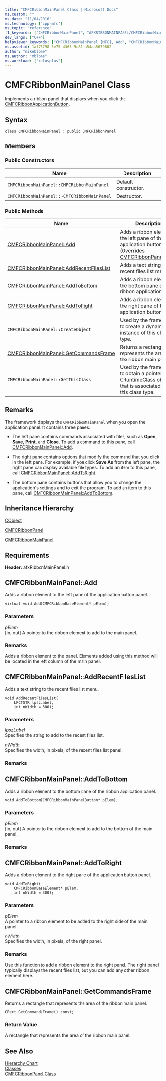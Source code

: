 ```yaml
---
title: "CMFCRibbonMainPanel Class | Microsoft Docs"
ms.custom: ""
ms.date: "11/04/2016"
ms.technology: ["cpp-mfc"]
ms.topic: "reference"
f1_keywords: ["CMFCRibbonMainPanel", "AFXRIBBONMAINPANEL/CMFCRibbonMainPanel", "AFXRIBBONMAINPANEL/CMFCRibbonMainPanel::Add", "AFXRIBBONMAINPANEL/CMFCRibbonMainPanel::AddRecentFilesList", "AFXRIBBONMAINPANEL/CMFCRibbonMainPanel::AddToBottom", "AFXRIBBONMAINPANEL/CMFCRibbonMainPanel::AddToRight", "AFXRIBBONMAINPANEL/CMFCRibbonMainPanel::GetCommandsFrame"]
dev_langs: ["C++"]
helpviewer_keywords: ["CMFCRibbonMainPanel [MFC], Add", "CMFCRibbonMainPanel [MFC], AddRecentFilesList", "CMFCRibbonMainPanel [MFC], AddToBottom", "CMFCRibbonMainPanel [MFC], AddToRight", "CMFCRibbonMainPanel [MFC], GetCommandsFrame"]
ms.assetid: 1af78798-5e75-4365-9c81-a54aa5679602
author: "mikeblome"
ms.author: "mblome"
ms.workload: ["cplusplus"]
---
```

# CMFCRibbonMainPanel Class

Implements a ribbon panel that displays when you click the [CMFCRibbonApplicationButton](../../mfc/reference/cmfcribbonapplicationbutton-class.md).

## Syntax

```
class CMFCRibbonMainPanel : public CMFCRibbonPanel
```

## Members

### Public Constructors

|Name|Description|
|----------|-----------------|
|`CMFCRibbonMainPanel::CMFCRibbonMainPanel`|Default constructor.|
|`CMFCRibbonMainPanel::~CMFCRibbonMainPanel`|Destructor.|

### Public Methods

|Name|Description|
|----------|-----------------|
|[CMFCRibbonMainPanel::Add](#add)|Adds a ribbon element to the left pane of the application button panel. (Overrides [CMFCRibbonPanel::Add](../../mfc/reference/cmfcribbonpanel-class.md#add).)|
|[CMFCRibbonMainPanel::AddRecentFilesList](#addrecentfileslist)|Adds a text string to the recent files list menu.|
|[CMFCRibbonMainPanel::AddToBottom](#addtobottom)|Adds a ribbon element to the bottom pane of the ribbon application panel.|
|[CMFCRibbonMainPanel::AddToRight](#addtoright)|Adds a ribbon element to the right pane of the application button panel.|
|`CMFCRibbonMainPanel::CreateObject`|Used by the framework to create a dynamic instance of this class type.|
|[CMFCRibbonMainPanel::GetCommandsFrame](#getcommandsframe)|Returns a rectangle that represents the area of the ribbon main panel.|
|`CMFCRibbonMainPanel::GetThisClass`|Used by the framework to obtain a pointer to the [CRuntimeClass](../../mfc/reference/cruntimeclass-structure.md) object that is associated with this class type.|

## Remarks

The framework displays the `CMFCRibbonMainPanel` when you open the application panel. It contains three panes:

- The left pane contains commands associated with files, such as **Open**, **Save**, **Print**, and **Close**. To add a command to this pane, call [CMFCRibbonMainPanel::Add](#add).

- The right pane contains options that modify the command that you click in the left pane. For example, if you click **Save As** from the left pane, the right pane can display available file types. To add an item to this pane, call [CMFCRibbonMainPanel::AddToRight](#addtoright).

- The bottom pane contains buttons that allow you to change the application's settings and to exit the program. To add an item to this pane, call [CMFCRibbonMainPanel::AddToBottom](#addtobottom).

## Inheritance Hierarchy

[CObject](../../mfc/reference/cobject-class.md)

[CMFCRibbonPanel](../../mfc/reference/cmfcribbonpanel-class.md)

[CMFCRibbonMainPanel](../../mfc/reference/cmfcribbonmainpanel-class.md)

## Requirements

**Header:** afxRibbonMainPanel.h

##  <a name="add"></a>  CMFCRibbonMainPanel::Add

Adds a ribbon element to the left pane of the application button panel.

```
virtual void Add(CMFCRibbonBaseElement* pElem);
```

### Parameters

*pElem*<br/>
[in, out] A pointer to the ribbon element to add to the main panel.

### Remarks

Adds a ribbon element to the panel. Elements added using this method will be located in the left column of the main panel.

##  <a name="addrecentfileslist"></a>  CMFCRibbonMainPanel::AddRecentFilesList

Adds a text string to the recent files list menu.

```
void AddRecentFilesList(
    LPCTSTR lpszLabel,
    int nWidth = 300);
```

### Parameters

*lpszLabel*<br/>
Specifies the string to add to the recent files list.

*nWidth*<br/>
Specifies the width, in pixels, of the recent files list panel.

### Remarks

##  <a name="addtobottom"></a>  CMFCRibbonMainPanel::AddToBottom

Adds a ribbon element to the bottom pane of the ribbon application panel.

```
void AddToBottom(CMFCRibbonMainPanelButton* pElem);
```

### Parameters

*pElem*<br/>
[in, out] A pointer to the ribbon element to add to the bottom of the main panel.

### Remarks

##  <a name="addtoright"></a>  CMFCRibbonMainPanel::AddToRight

Adds a ribbon element to the right pane of the application button panel.

```
void AddToRight(
    CMFCRibbonBaseElement* pElem,
    int nWidth = 300);
```

### Parameters

*pElem*<br/>
A pointer to a ribbon element to be added to the right side of the main panel.

*nWidth*<br/>
Specifies the width, in pixels, of the right panel.

### Remarks

Use this function to add a ribbon element to the right panel. The right panel typically displays the recent files list, but you can add any other ribbon element here.

##  <a name="getcommandsframe"></a>  CMFCRibbonMainPanel::GetCommandsFrame

Returns a rectangle that represents the area of the ribbon main panel.

```
CRect GetCommandsFrame() const;
```

### Return Value

A rectangle that represents the area of the ribbon main panel.

## See Also

[Hierarchy Chart](../../mfc/hierarchy-chart.md)<br/>
[Classes](../../mfc/reference/mfc-classes.md)<br/>
[CMFCRibbonPanel Class](../../mfc/reference/cmfcribbonpanel-class.md)
